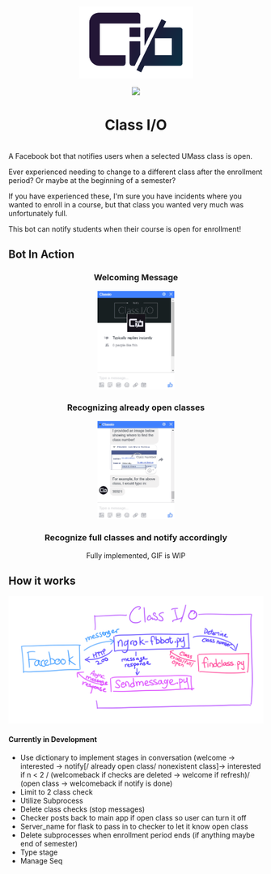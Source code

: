<p align="center"><img width=45% src="https://github.com/lchsam/ClassIO/blob/master/misc/logo.png"></p>
<p align="center"><img width=25% src="http://forthebadge.com/images/badges/made-with-python.svg"></p>
<h1 align="center">Class I/O</h1>
<br>
A Facebook bot that notifies users when a selected UMass class is open.

Ever experienced needing to change to a different class after the enrollment period? Or maybe at the beginning of a semester?

If you have experienced these, I'm sure you have incidents where you wanted to enroll in a course, but that class you wanted very much was unfortunately full.

This bot can notify students when their course is open for enrollment!

## Bot In Action
<h3 align="center">Welcoming Message</h3>
<p align="center"><img width=30% src="https://github.com/lchsam/ClassIO/blob/master/misc/entry.gif"></p>
<h3 align="center">Recognizing already open classes</h3>
<p align="center"><img width=30% src="https://github.com/lchsam/ClassIO/blob/master/misc/openalready.gif"></p>
<h3 align="center">Recognize full classes and notify accordingly</h3>
<p align="center"> Fully implemented, GIF is WIP </p>

## How it works
<p align="center"><img src="https://github.com/lchsam/ClassIO/blob/master/misc/diagram.png"></p>



#### Currently in Development
- Use dictionary to implement stages in conversation (welcome -> interested -> notify[/ already open class/ nonexistent class]-> interested if n < 2 / (welcomeback if checks are deleted -> welcome if refresh)/ (open class -> welcomeback if notify is done)
- Limit to 2 class check
- Utilize Subprocess
- Delete class checks (stop messages)
- Checker posts back to main app if open class so user can turn it off
- Server_name for flask to pass in to checker to let it know open class
- Delete subprocesses when enrollment period ends (if anything maybe end of semester)
- Type stage
- Manage Seq
